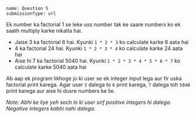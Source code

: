 ```ngMeta
name: Question 5
submissionType: url
```

Ek number ka factorial 1 se leke uss number tak ke saare numbers ko ek saath multiply karke nikalta hai.

* Jaise 3 ka factorial 6 hai. Kyunki `1 * 2 * 3` ko calculate karke 6 aata hai
* 4 ka factorial 24 hai. Kyunki `1 * 2 * 3 * 4` ko calculate karke 24 aata hai
* Aise hi 7 ka factorial 5040 hai. Kyunki `1 * 2 * 3 * 4 * 5 * 6 * 7` ko calculate karke 5040 aata hai

Ab aap ek program likhoge jo ki user se ek integer input lega aur fir uska factorial print karega. Agar user `3` dalega to `6` print karega, `7` dalega toh `5040` print karega aur aise hi dusre numbers ke lie.

*Note: Abhi ke liye yeh soch lo ki user sirf positive integers hi dalega. Negative integers kabhi nahi dalega.*
